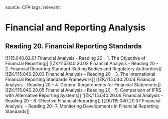 source: CFA
tags: 
relevant: 

# Financial and Reporting Analysis

## Reading 20. Financial Reporting Standards

[[115.040.02.01 Financial Analysis - Reading 20 - 1. The Objective of Financial Reporting]]
[[ZK/115.040.20.02 Financial Analysis - Reading 20 - 2. Financial Reporting Standard-Setting Bodies and Regulatory Authorities]]
[[ZK/115.040.20.03 Financial Analysis - Reading 20 - 3. The International Financial Reporting Standards Framework]]
[[ZK/115.040.20.04 Financial Analysis - Reading 20 - 4. General Requirements for Financial Statements]]
[[ZK/115.040.20.05 Financial Analysis - Reading 20 - 5. Comparison of IFRS with Alternative Reporting Systems]]
[[ZK/115.040.20.06 Financial Analysis - Reading 20 - 6. Effective Financial Reporting]]
[[ZK/115.040.20.07 Financial Analysis  - Reading 20- 7. Monitoring Developments in Financial Reporting Standards]]
